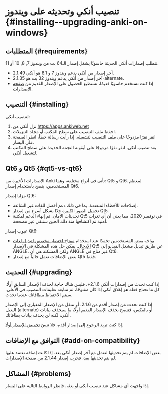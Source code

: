 # تنصيب أنكي وتحديثه على ويندوز {#installing--upgrading-anki-on-windows}

<!-- toc -->

## المتطلبات {#requirements}

تتطلب إصدارات أنكي الحديثة حاسوبًا يشغل إصدار الـ64 بت من ويندوز 7, 8, 10 أو 11.

- آخر إصدار من أنكي يدعم ويندوز 7 و 8.1 هو أنكي 2.1.49.
- آخر إصدار من أنكي يدعم ويندوز 32 بت هو 2.1.35-alternate.
- إذا كنت تستخدم حاسوبًا قديمًا، تستطيع الحصول على الإصدار القديم من
  [صفحة الإصدارات](https://github.com/ankitects/anki/releases).

## التنصيب {#installing}

لتنصيب أنكي:

1. نزل أنكي من <https://apps.ankiweb.net>
2. احفظ ملف التنصيب على سطح المكتب أو مجلد التنزيلات.
3. انقر نقرًا مزدوجًا على ملف التنصيب لتشغيله. إذا رأيت رسالة خطأ، انظر الصفحة على اليسار.
4. بعد تنصيب أنكي، انقر نقرًا مزدوجًا على أيقونة النجمة الجديدة على سطح المكتب لتشغيل أنكي.

## Qt6 و Qt5 {#qt5-vs-qt6}

الإصدارات الأخيرة من Anki تأتي في أنواع مختلفة، وهما: Qt5 و Qt6. لمعظم المستخدمين، ينصح باستخدام إصدار Qt6.

مزايا إصدار Qt6:

- إصلاحات للأخطاء المتعددة، بما في ذلك دعم أفضل للغات غير الشائعة.
- تحميل الصور الكبيرة جدًا بشكل أسرع من إصدار Qt5.
- تحديثات الأمان. تم إنهاء الدعم لمكتبة Qt5 في نوفمبر 2020، مما يعني أن أي ثغرات أمنية تم اكتشافها منذ ذلك الحين ستبقى غير مصححة.

عيوب إصدار Qt6:

- يواجه بعض المستخدمين تجمدًا عند استخدام [مفتاح اختصار مخصص لتبديل لغات الإدخال](https://github.com/ankitects/anki/issues/1105). يمكن حل هذه المشكلة في الإصدار Qt5 عن طريق تبديل مشغل الفيديو إلى ANGLE. ولكن المشكلة هي أن ANGLE غير متاح في Qt6.
- بعض الإضافات تعمل حالياً مع إصدار Qt5 فقط.

## التحديث {#upgrading}

إذا كنت تحدث من إصدارات أنكي 2.1.6+، فليس هناك حاجة لحذف الإصدار السابق أولًا.
كل ما تحتاج فعله هو إغلاق أنكي إذا كان مفتوحًا، ثم متابعة تعليمات التنصيب في الأعلى.
سيتم الاحتفاظ ببطاقاتك عندما تحدث.

إذا كنت تحدث من إصدار أقدم من 2.1.6، أو تنتقل من الإصدار المعياري إلى
الإصدار البديل (alternate) أو بالعكس، فننصح بحذف الإصدار القديم أولًا، ما سيحذف
بيانات أنكي، لكنه لن يحذف بيانات بطاقاتك.

إذا كنت تريد الرجوع إلى إصدار أقدم، فلا تنسَ [تخفيض الإصدار أولًا](https://changes.ankiweb.net).

## التوافق مع الإضافات {#add-on-compatibility}

بعض الإضافات لم يتم تحديثها لتعمل مع آخر إصدار أنكي بعد. إذا كانت إضافة تعتمد عليها
لم يتم تحديثها بعد، فجرب إصدار 2.1.44 من [صفحة الإصدارات](https://github.com/ankitects/anki/releases).

## المشاكل {#problems}

إذا واجهت أي مشاكل عند تنصيب أنكي أو بدئه، فانظر الروابط التالية على اليسار.
